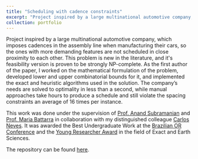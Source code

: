 ```yaml
---
title: "Scheduling with cadence constraints"
excerpt: "Project inspired by a large multinational automotive company, which imposes cadences in the assembly line when manufacturing their cars, so the ones with more demanding features are not scheduled in close proximity to each other."
collection: portfolio
---
```


Project inspired by a large multinational automotive company, which imposes cadences in the assembly line when manufacturing their cars, so the ones with more demanding features are not scheduled in close proximity to each other. This problem is new in the literature, and it's feasibility version is proven to be strongly NP-complete. As the first author of the paper, I worked on the mathematical formulation of the problem, developed lower and upper combinatorial bounds for it, and implemented the exact and heuristic algorithms used in the solution. The company’s needs are solved to optimality in less than a second, while manual approaches take hours to produce a schedule and still violate the spacing constraints an average of 16 times per instance.

This work was done under the supervision of [Prof. Anand Subramanian](https://www.linkedin.com/in/anandsubraman/) and [Prof. Maria Battarra](https://researchportal.bath.ac.uk/en/persons/maria-battarra) in collaboration with my distinguished colleague [Carlos Neves](https://www.linkedin.com/in/cvneves/). It was awarded the Best Undergraduate Work at the [Brazilian OR Conference](https://sbpo2021.galoa.com.br/) and the [Young Researcher Award](http://www.propesq.ufpb.br/propesq/contents/noticias/xxx-enic-premiados-2022/lista-premiados-xxx_enic_2022.pdf) in the field of Exact and Earth Sciences.

The repository can be found [here](https://github.com/laradicp/scheduling-with-cadences).
